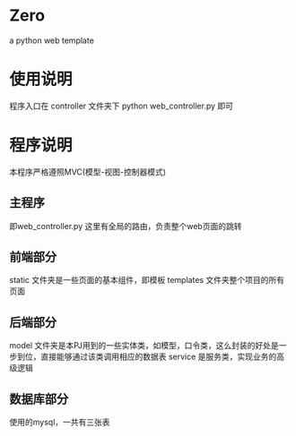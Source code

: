 # Zero
a python web template

# 使用说明
程序入口在 controller 文件夹下
python web_controller.py 即可

# 程序说明
本程序严格遵照MVC(模型-视图-控制器模式)
## 主程序
即web_controller.py 这里有全局的路由，负责整个web页面的跳转
## 前端部分
static 文件夹是一些页面的基本组件，即模板
templates 文件夹整个项目的所有页面
## 后端部分
model 文件夹是本PJ用到的一些实体类，如模型，口令类，这么封装的好处是一步到位，直接能够通过该类调用相应的数据表
service 是服务类，实现业务的高级逻辑
## 数据库部分
使用的mysql，一共有三张表
